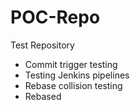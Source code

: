 # POC-Repo
Test Repository

* Commit trigger testing
* Testing Jenkins pipelines
* Rebase collision testing
* Rebased

